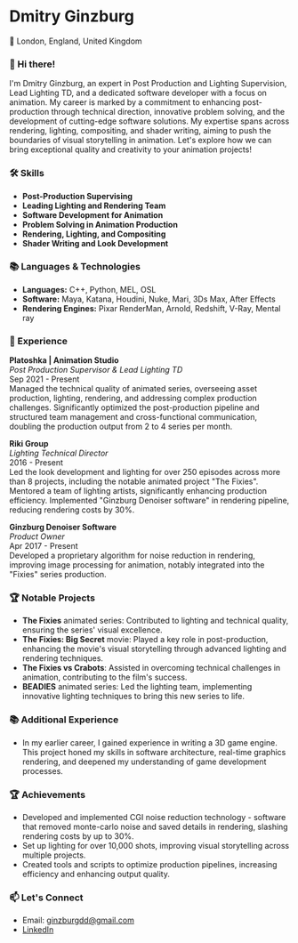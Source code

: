 # Dmitry Ginzburg

📍 London, England, United Kingdom

### 👋 Hi there!
I'm Dmitry Ginzburg, an expert in Post Production and Lighting Supervision, Lead Lighting TD, and a dedicated software developer with a focus on animation. My career is marked by a commitment to enhancing post-production through technical direction, innovative problem solving, and the development of cutting-edge software solutions. My expertise spans across rendering, lighting, compositing, and shader writing, aiming to push the boundaries of visual storytelling in animation. Let's explore how we can bring exceptional quality and creativity to your animation projects!

### 🛠 Skills
- **Post-Production Supervising**
- **Leading Lighting and Rendering Team**
- **Software Development for Animation**
- **Problem Solving in Animation Production**
- **Rendering, Lighting, and Compositing**
- **Shader Writing and Look Development**

### 📚 Languages & Technologies
- **Languages:** C++, Python, MEL, OSL
- **Software:** Maya, Katana, Houdini, Nuke, Mari, 3Ds Max, After Effects
- **Rendering Engines:** Pixar RenderMan, Arnold, Redshift, V-Ray, Mental ray

### 💼 Experience

**Platoshka | Animation Studio**  
*Post Production Supervisor & Lead Lighting TD*  
Sep 2021 - Present  
Managed the technical quality of animated series, overseeing asset production, lighting, rendering, and addressing complex production challenges. Significantly optimized the post-production pipeline and structured team management and cross-functional communication, doubling the production output from 2 to 4 series per month.

**Riki Group**  
*Lighting Technical Director*  
2016 - Present  
Led the look development and lighting for over 250 episodes across more than 8 projects, including the notable animated project "The Fixies". Mentored a team of lighting artists, significantly enhancing production efficiency. Implemented "Ginzburg Denoiser software" in rendering pipeline, reducing rendering costs by 30%.

**Ginzburg Denoiser Software**  
*Product Owner*  
Apr 2017 - Present  
Developed a proprietary algorithm for noise reduction in rendering, improving image processing for animation, notably integrated into the "Fixies" series production.

### 🏆 Notable Projects
- **The Fixies** animated series: Contributed to lighting and technical quality, ensuring the series' visual excellence.
- **The Fixies: Big Secret** movie: Played a key role in post-production, enhancing the movie's visual storytelling through advanced lighting and rendering techniques.
- **The Fixies vs Crabots**: Assisted in overcoming technical challenges in animation, contributing to the film's success.
- **BEADIES** animated series: Led the lighting team, implementing innovative lighting techniques to bring this new series to life.

### 📚 Additional Experience
- In my earlier career, I gained experience in writing a 3D game engine. This project honed my skills in software architecture, real-time graphics rendering, and deepened my understanding of game development processes.

### 🏆 Achievements
- Developed and implemented CGI noise reduction technology - software that removed monte-carlo noise and saved details in rendering, slashing rendering costs by up to 30%.
- Set up lighting for over 10,000 shots, improving visual storytelling across multiple projects.
- Created tools and scripts to optimize production pipelines, increasing efficiency and enhancing output quality.

### 📫 Let's Connect
- Email: ginzburgdd@gmail.com
- [LinkedIn](www.linkedin.com/in/ginzburg-cg)
